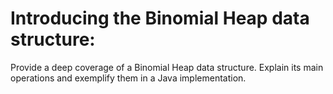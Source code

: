 # Introducing the Binomial Heap data structure:
Provide a deep coverage of a Binomial Heap data structure. Explain its main operations and exemplify them in a Java implementation.